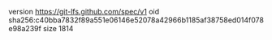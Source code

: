 version https://git-lfs.github.com/spec/v1
oid sha256:c40bba7832f89a551e06146e52078a42966b1185af38758ed014f078e98a239f
size 1814
